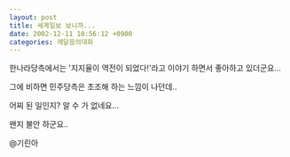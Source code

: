 ```yaml
---
layout: post
title: 세계일보 보니까...
date: 2002-12-11 10:56:12 +0900
categories: 깨달음의대화
---
```

한나라당측에서는 '지지율이 역전이 되었다!'라고 이야기 하면서 좋아하고 있더군요...
  

  
그에 비하면 민주당측은 초조해 하는 느낌이 나던데..
  

  
어찌 된 일인지? 알 수 가 없네요...
  

  
왠지 불안 하군요..
  

  
@기린아
